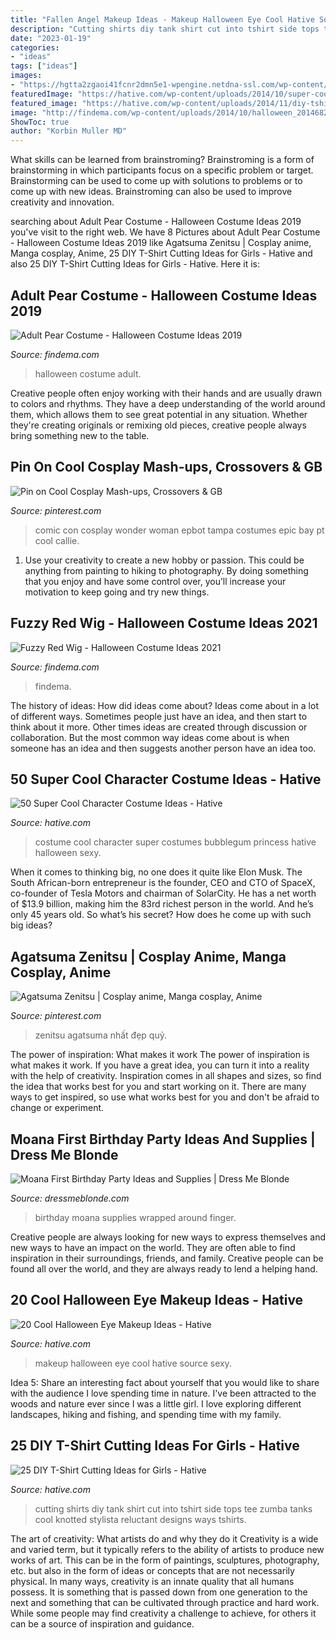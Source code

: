 ```yaml
---
title: "Fallen Angel Makeup Ideas - Makeup Halloween Eye Cool Hative Source Sexy"
description: "Cutting shirts diy tank shirt cut into tshirt side tops tee zumba tanks cool knotted stylista reluctant designs ways tshirts"
date: "2023-01-19"
categories:
- "ideas"
tags: ["ideas"]
images:
- "https://hgtta2zgaoi41fcnr2dmn5e1-wpengine.netdna-ssl.com/wp-content/uploads/2019/07/IMG_0816-1440x2160.jpg"
featuredImage: "https://hative.com/wp-content/uploads/2014/10/super-cool-costume-ideas/28-princess-bubblegum-costume.jpg"
featured_image: "https://hative.com/wp-content/uploads/2014/11/diy-tshirt-cutting-ideas/22-cutting-shirts-into-tank-tops.jpg"
image: "http://findema.com/wp-content/uploads/2014/10/halloween_20146824.jpg"
ShowToc: true
author: "Korbin Muller MD"
---
```



What skills can be learned from brainstroming?
Brainstroming is a form of brainstorming in which participants focus on a specific problem or target. Brainstorming can be used to come up with solutions to problems or to come up with new ideas. Brainstroming can also be used to improve creativity and innovation.

	

		
searching about Adult Pear Costume - Halloween Costume Ideas 2019 you've visit to the right web. We have 8 Pictures about Adult Pear Costume - Halloween Costume Ideas 2019 like Agatsuma Zenitsu | Cosplay anime, Manga cosplay, Anime, 25 DIY T-Shirt Cutting Ideas for Girls - Hative and also 25 DIY T-Shirt Cutting Ideas for Girls - Hative. Here it is:
		
    
## Adult Pear Costume - Halloween Costume Ideas 2019

<img loading=lazy src="http://findema.com/wp-content/uploads/2014/10/halloween_20146824.jpg" onerror="this.onerror=null;this.src='https://tse2.mm.bing.net/th?id=OIP.oVlyCHSF2CWOoc8M709CcQHaKl&amp;pid=15.1';" alt="Adult Pear Costume - Halloween Costume Ideas 2019">

_Source: findema.com_

>halloween costume adult. 

	

Creative people often enjoy working with their hands and are usually drawn to colors and rhythms. They have a deep understanding of the world around them, which allows them to see great potential in any situation. Whether they're creating originals or remixing old pieces, creative people always bring something new to the table.

    
## Pin On Cool Cosplay Mash-ups, Crossovers &amp; GB

<img loading=lazy src="https://i.pinimg.com/736x/f6/03/85/f603853d4b2d46c3af03945af29a3c0d--cosplay-comic-con-epic-cosplay.jpg" onerror="this.onerror=null;this.src='https://tse4.mm.bing.net/th?id=OIP.wcmSLrBu8U8YPm-HyM2mDAHaNJ&amp;pid=15.1';" alt="Pin on Cool Cosplay Mash-ups, Crossovers &amp; GB">

_Source: pinterest.com_

>comic con cosplay wonder woman epbot tampa costumes epic bay pt cool callie. 

	

1. Use your creativity to create a new hobby or passion. This could be anything from painting to hiking to photography. By doing something that you enjoy and have some control over, you’ll increase your motivation to keep going and try new things.

    
## Fuzzy Red Wig - Halloween Costume Ideas 2021

<img loading=lazy src="https://findema.com/wp-content/uploads/2014/10/halloween_20146494.jpg" onerror="this.onerror=null;this.src='https://tse4.mm.bing.net/th?id=OIP.Dfft8ysuoAgBwDhtk_bEjAHaKl&amp;pid=15.1';" alt="Fuzzy Red Wig - Halloween Costume Ideas 2021">

_Source: findema.com_

>findema. 

	

The history of ideas: How did ideas come about?
Ideas come about in a lot of different ways. Sometimes people just have an idea, and then start to think about it more. Other times ideas are created through discussion or collaboration. But the most common way ideas come about is when someone has an idea and then suggests another person have an idea too.

    
## 50 Super Cool Character Costume Ideas - Hative

<img loading=lazy src="https://hative.com/wp-content/uploads/2014/10/super-cool-costume-ideas/28-princess-bubblegum-costume.jpg" onerror="this.onerror=null;this.src='https://tse1.mm.bing.net/th?id=OIP.M5uw8QHf6Fz8aovbRvGWqwHaJ4&amp;pid=15.1';" alt="50 Super Cool Character Costume Ideas - Hative">

_Source: hative.com_

>costume cool character super costumes bubblegum princess hative halloween sexy. 

	

When it comes to thinking big, no one does it quite like Elon Musk. The South African-born entrepreneur is the founder, CEO and CTO of SpaceX, co-founder of Tesla Motors and chairman of SolarCity. He has a net worth of $13.9 billion, making him the 83rd richest person in the world. And he’s only 45 years old. So what’s his secret? How does he come up with such big ideas?

    
## Agatsuma Zenitsu | Cosplay Anime, Manga Cosplay, Anime

<img loading=lazy src="https://i.pinimg.com/736x/1f/43/2e/1f432ecf351590d8f29140292093c73f.jpg" onerror="this.onerror=null;this.src='https://tse1.mm.bing.net/th?id=OIP.7yKa09-eLEt0GG6_b0oZPwHaLH&amp;pid=15.1';" alt="Agatsuma Zenitsu | Cosplay anime, Manga cosplay, Anime">

_Source: pinterest.com_

>zenitsu agatsuma nhất đẹp quỷ. 

	

The power of inspiration: What makes it work
The power of inspiration is what makes it work. If you have a great idea, you can turn it into a reality with the help of creativity. Inspiration comes in all shapes and sizes, so find the idea that works best for you and start working on it. There are many ways to get inspired, so use what works best for you and don't be afraid to change or experiment.

    
## Moana First Birthday Party Ideas And Supplies | Dress Me Blonde

<img loading=lazy src="https://hgtta2zgaoi41fcnr2dmn5e1-wpengine.netdna-ssl.com/wp-content/uploads/2019/07/IMG_0816-1440x2160.jpg" onerror="this.onerror=null;this.src='https://tse1.mm.bing.net/th?id=OIP.tCO7unXo1sDaCpSUoaiBUQHaLH&amp;pid=15.1';" alt="Moana First Birthday Party Ideas and Supplies | Dress Me Blonde">

_Source: dressmeblonde.com_

>birthday moana supplies wrapped around finger. 

	

Creative people are always looking for new ways to express themselves and new ways to have an impact on the world. They are often able to find inspiration in their surroundings, friends, and family. Creative people can be found all over the world, and they are always ready to lend a helping hand.

    
## 20 Cool Halloween Eye Makeup Ideas - Hative

<img loading=lazy src="https://hative.com/wp-content/uploads/2014/10/halloween-eye-makeup/11-halloween-eye-makeup-ideas.jpg" onerror="this.onerror=null;this.src='https://tse1.mm.bing.net/th?id=OIP.evZy6mfi9r8wbZePOBRsSwHaLI&amp;pid=15.1';" alt="20 Cool Halloween Eye Makeup Ideas - Hative">

_Source: hative.com_

>makeup halloween eye cool hative source sexy. 

	

Idea 5: Share an interesting fact about yourself that you would like to share with the audience
I love spending time in nature. I've been attracted to the woods and nature ever since I was a little girl. I love exploring different landscapes, hiking and fishing, and spending time with my family.

    
## 25 DIY T-Shirt Cutting Ideas For Girls - Hative

<img loading=lazy src="https://hative.com/wp-content/uploads/2014/11/diy-tshirt-cutting-ideas/22-cutting-shirts-into-tank-tops.jpg" onerror="this.onerror=null;this.src='https://tse3.mm.bing.net/th?id=OIP.ligGZPDzb2KKBMl05sedxgHaLJ&amp;pid=15.1';" alt="25 DIY T-Shirt Cutting Ideas for Girls - Hative">

_Source: hative.com_

>cutting shirts diy tank shirt cut into tshirt side tops tee zumba tanks cool knotted stylista reluctant designs ways tshirts. 

	

The art of creativity: What artists do and why they do it
Creativity is a wide and varied term, but it typically refers to the ability of artists to produce new works of art. This can be in the form of paintings, sculptures, photography, etc. but also in the form of ideas or concepts that are not necessarily physical. In many ways, creativity is an innate quality that all humans possess. It is something that is passed down from one generation to the next and something that can be cultivated through practice and hard work. While some people may find creativity a challenge to achieve, for others it can be a source of inspiration and guidance.

